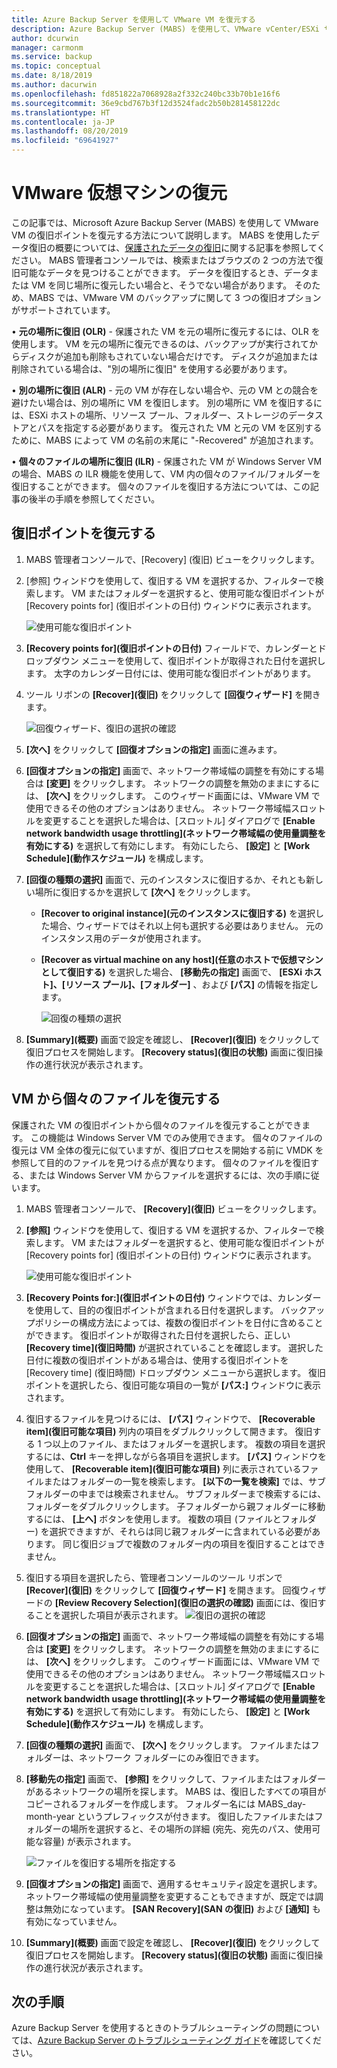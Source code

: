 ```yaml
---
title: Azure Backup Server を使用して VMware VM を復元する
description: Azure Backup Server (MABS) を使用して、VMware vCenter/ESXi サーバー上で実行している VMware VM を復元します。
author: dcurwin
manager: carmonm
ms.service: backup
ms.topic: conceptual
ms.date: 8/18/2019
ms.author: dacurwin
ms.openlocfilehash: fd851822a7068928a2f332c240bc33b70b1e16f6
ms.sourcegitcommit: 36e9cbd767b3f12d3524fadc2b50b281458122dc
ms.translationtype: HT
ms.contentlocale: ja-JP
ms.lasthandoff: 08/20/2019
ms.locfileid: "69641927"
---
```

# <a name="restore-vmware-virtual-machines"></a>VMware 仮想マシンの復元

この記事では、Microsoft Azure Backup Server (MABS) を使用して VMware VM の復旧ポイントを復元する方法について説明します。 MABS を使用したデータ復旧の概要については、[保護されたデータの復旧](https://docs.microsoft.com/azure/backup/backup-azure-alternate-dpm-server)に関する記事を参照してください。 MABS 管理者コンソールでは、検索またはブラウズの 2 つの方法で復旧可能なデータを見つけることができます。 データを復旧するとき、データまたは VM を同じ場所に復元したい場合と、そうでない場合があります。 そのため、MABS では、VMware VM のバックアップに関して 3 つの復旧オプションがサポートされています。

• **元の場所に復旧 (OLR)** - 保護された VM を元の場所に復元するには、OLR を使用します。 VM を元の場所に復元できるのは、バックアップが実行されてからディスクが追加も削除もされていない場合だけです。 ディスクが追加または削除されている場合は、"別の場所に復旧" を使用する必要があります。

• **別の場所に復旧 (ALR)** - 元の VM が存在しない場合や、元の VM との競合を避けたい場合は、別の場所に VM を復旧します。 別の場所に VM を復旧するには、ESXi ホストの場所、リソース プール、フォルダー、ストレージのデータストアとパスを指定する必要があります。 復元された VM と元の VM を区別するために、MABS によって VM の名前の末尾に "-Recovered" が追加されます。

• **個々のファイルの場所に復旧 (ILR)** - 保護された VM が Windows Server VM の場合、MABS の ILR 機能を使用して、VM 内の個々のファイル/フォルダーを復旧することができます。 個々のファイルを復旧する方法については、この記事の後半の手順を参照してください。


## <a name="restore-a-recovery-point"></a>復旧ポイントを復元する

1.  MABS 管理者コンソールで、[Recovery] (復旧) ビューをクリックします。

2.  [参照] ウィンドウを使用して、復旧する VM を選択するか、フィルターで検索します。 VM またはフォルダーを選択すると、使用可能な復旧ポイントが [Recovery points for] (復旧ポイントの日付) ウィンドウに表示されます。 

    ![使用可能な復旧ポイント](./media/restore-azure-backup-server-vmware/recovery-points.png)

3.  **[Recovery points for]\(復旧ポイントの日付\)** フィールドで、カレンダーとドロップダウン メニューを使用して、復旧ポイントが取得された日付を選択します。 太字のカレンダー日付には、使用可能な復旧ポイントがあります。

4.  ツール リボンの **[Recover]\(復旧\)** をクリックして **[回復ウィザード]** を開きます。 

    ![回復ウィザード、復旧の選択の確認](./media/restore-azure-backup-server-vmware/recovery-wizard.png)

5.  **[次へ]** をクリックして **[回復オプションの指定]** 画面に進みます。

6.  **[回復オプションの指定]** 画面で、ネットワーク帯域幅の調整を有効にする場合は **[変更]** をクリックします。 ネットワークの調整を無効のままにするには、 **[次へ]** をクリックします。 このウィザード画面には、VMware VM で使用できるその他のオプションはありません。 ネットワーク帯域幅スロットルを変更することを選択した場合は、[スロットル] ダイアログで **[Enable network bandwidth usage throttling]\(ネットワーク帯域幅の使用量調整を有効にする\)** を選択して有効にします。 有効にしたら、 **[設定]** と **[Work Schedule]\(動作スケジュール\)** を構成します。

7.  **[回復の種類の選択]** 画面で、元のインスタンスに復旧するか、それとも新しい場所に復旧するかを選択して **[次へ]** をクリックします。

     * **[Recover to original instance]\(元のインスタンスに復旧する\)** を選択した場合、ウィザードではそれ以上何も選択する必要はありません。 元のインスタンス用のデータが使用されます。

    * **[Recover as virtual machine on any host]\(任意のホストで仮想マシンとして復旧する\)** を選択した場合、 **[移動先の指定]** 画面で、 **[ESXi ホスト]、[リソース プール]、[フォルダー]** 、および **[パス]** の情報を指定します。 

      ![回復の種類の選択](./media/restore-azure-backup-server-vmware/recovery-type.png)

8.    **[Summary]\(概要\)** 画面で設定を確認し、 **[Recover]\(復旧\)** をクリックして復旧プロセスを開始します。 **[Recovery status]\(復旧の状態\)** 画面に復旧操作の進行状況が表示されます。

## <a name="restore-an-individual-file-from-a-vm"></a>VM から個々のファイルを復元する

保護された VM の復旧ポイントから個々のファイルを復元することができます。 この機能は Windows Server VM でのみ使用できます。 個々のファイルの復元は VM 全体の復元に似ていますが、復旧プロセスを開始する前に VMDK を参照して目的のファイルを見つける点が異なります。 個々のファイルを復旧する、または Windows Server VM からファイルを選択するには、次の手順に従います。

1.  MABS 管理者コンソールで、 **[Recovery]\(復旧\)** ビューをクリックします。

2.  **[参照]** ウィンドウを使用して、復旧する VM を選択するか、フィルターで検索します。 VM またはフォルダーを選択すると、使用可能な復旧ポイントが [Recovery points for] (復旧ポイントの日付) ウィンドウに表示されます。

    ![使用可能な復旧ポイント](./media/restore-azure-backup-server-vmware/recovery-points.png)
 
3.  **[Recovery Points for:]\(復旧ポイントの日付\)** ウィンドウでは、カレンダーを使用して、目的の復旧ポイントが含まれる日付を選択します。 バックアップポリシーの構成方法によっては、複数の復旧ポイントを日付に含めることができます。 復旧ポイントが取得された日付を選択したら、正しい **[Recovery time]\(復旧時間\)** が選択されていることを確認します。 選択した日付に複数の復旧ポイントがある場合は、使用する復旧ポイントを [Recovery time] (復旧時間) ドロップダウン メニューから選択します。 復旧ポイントを選択したら、復旧可能な項目の一覧が **[パス:]** ウィンドウに表示されます。

4.  復旧するファイルを見つけるには、 **[パス]** ウィンドウで、 **[Recoverable item]\(復旧可能な項目\)** 列内の項目をダブルクリックして開きます。 復旧する 1 つ以上のファイル、またはフォルダーを選択します。 複数の項目を選択するには、**Ctrl** キーを押しながら各項目を選択します。 **[パス]** ウィンドウを使用して、 **[Recoverable item]\(復旧可能な項目\)** 列に表示されているファイルまたはフォルダーの一覧を検索します。 **[以下の一覧を検索]** では、サブフォルダーの中までは検索されません。 サブフォルダーまで検索するには、フォルダーをダブルクリックします。 子フォルダーから親フォルダーに移動するには、 **[上へ]** ボタンを使用します。 複数の項目 (ファイルとフォルダー) を選択できますが、それらは同じ親フォルダーに含まれている必要があります。 同じ復旧ジョブで複数のフォルダー内の項目を復旧することはできません。

5.  復旧する項目を選択したら、管理者コンソールのツール リボンで **[Recover]\(復旧\)** をクリックして **[回復ウィザード]** を開きます。 回復ウィザードの **[Review Recovery Selection]\(復旧の選択の確認\)** 画面には、復旧することを選択した項目が表示されます。 
    ![復旧の選択の確認](./media/restore-azure-backup-server-vmware/review-recovery.png)

6.  **[回復オプションの指定]** 画面で、ネットワーク帯域幅の調整を有効にする場合は **[変更]** をクリックします。 ネットワークの調整を無効のままにするには、 **[次へ]** をクリックします。 このウィザード画面には、VMware VM で使用できるその他のオプションはありません。 ネットワーク帯域幅スロットルを変更することを選択した場合は、[スロットル] ダイアログで **[Enable network bandwidth usage throttling]\(ネットワーク帯域幅の使用量調整を有効にする\)** を選択して有効にします。 有効にしたら、 **[設定]** と **[Work Schedule]\(動作スケジュール\)** を構成します。
7.  **[回復の種類の選択]** 画面で、 **[次へ]** をクリックします。 ファイルまたはフォルダーは、ネットワーク フォルダーにのみ復旧できます。
8.  **[移動先の指定]** 画面で、 **[参照]** をクリックして、ファイルまたはフォルダーがあるネットワークの場所を探します。 MABS は、復旧したすべての項目がコピーされるフォルダーを作成します。 フォルダー名には MABS_day-month-year というプレフィックスが付きます。 復旧したファイルまたはフォルダーの場所を選択すると、その場所の詳細 (宛先、宛先のパス、使用可能な容量) が表示されます。 

       ![ファイルを復旧する場所を指定する](./media/restore-azure-backup-server-vmware/specify-destination.png)

9.  **[回復オプションの指定]** 画面で、適用するセキュリティ設定を選択します。 ネットワーク帯域幅の使用量調整を変更することもできますが、既定では調整は無効になっています。 **[SAN Recovery]\(SAN の復旧\)** および **[通知]** も有効になっていません。
10. **[Summary]\(概要\)** 画面で設定を確認し、 **[Recover]\(復旧\)** をクリックして復旧プロセスを開始します。 **[Recovery status]\(復旧の状態\)** 画面に復旧操作の進行状況が表示されます。


## <a name="next-steps"></a>次の手順
Azure Backup Server を使用するときのトラブルシューティングの問題については、[Azure Backup Server のトラブルシューティング ガイド](./backup-azure-mabs-troubleshoot.md)を確認してください。

